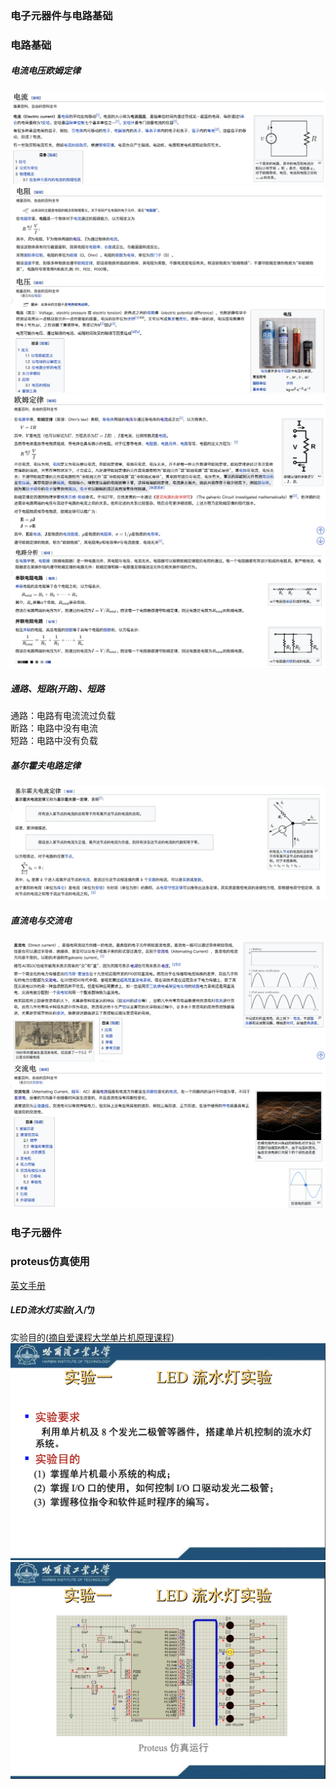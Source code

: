 ### 电子元器件与电路基础
### 电路基础
##### 电流电压欧姆定律
![电流](./res/res-dianliu.png)  
![电阻](./res/res-dianzu.png)  
![电压](./res/res-dianya.png)  
![欧姆定律1](./res/res-oumudinglv.png)  
![欧姆定律2](./res/res-oumudinglv-分析.png)  

##### 通路、短路(开路)、短路
通路：电路有电流流过负载  
断路：电路中没有电流  
短路：电路中没有负载  
  
##### 基尔霍夫电路定律
![res-基尔霍夫电路定律.png](./res/res-基尔霍夫电路定律.png)  

##### 直流电与交流电
![直流电](res/res-直流电.png)  
![交流电](res/res-交流电.png)

### 电子元器件
### proteus仿真使用
[英文手册](https://labcenter.s3.amazonaws.com/downloads/Tutorials.pdf)  

##### LED流水灯实验(入门)
实验目的([摘自爱课程大学单片机原理课程](https://www.icourses.cn/web/sword/portal/shareDetails?&&cId=5981#/course/chapter))  
![实验目的](./res/res-led流水灯实验1.png)  
![原理图](./res/res-led流水灯实验2.png)  

